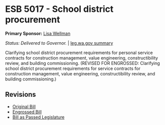 # ESB 5017 - School district procurement
**Primary Sponsor:** [Lisa Wellman](/person/leg/lisa.wellman.md)

*Status: Delivered to Governor.* | [leg.wa.gov summary](https://app.leg.wa.gov/billsummary?BillNumber=5017&Year=2021)

Clarifying school district procurement requirements for personal service contracts for construction management, value engineering, constructibility review, and building commissioning. (REVISED FOR ENGROSSED: Clarifying school district procurement requirements for service contracts for construction management, value engineering, constructibility review, and building commissioning.)

## Revisions
* [Original Bill](1/)
* [Engrossed Bill](1/)
* [Bill as Passed Legislature](1/)